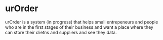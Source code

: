 # urOrder
urOrder is a system (in progress) that helps small entrepeneurs and people who are in the first stages of their business and want a place where they can store their clietns and suppliers and see they data.
